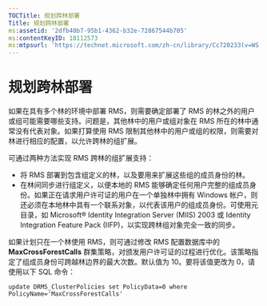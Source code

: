 ```yaml
---
TOCTitle: 规划跨林部署
Title: 规划跨林部署
ms:assetid: '2dfb40b7-95b1-4362-b32e-72867544b705'
ms:contentKeyID: 18112573
ms:mtpsurl: 'https://technet.microsoft.com/zh-cn/library/Cc720233(v=WS.10)'
---
```


规划跨林部署
============

如果在具有多个林的环境中部署 RMS，则需要确定部署了 RMS 的林之外的用户或组可能需要哪些支持。问题是，其他林中的用户或组对象在 RMS 所在的林中通常没有代表对象。如果打算使用 RMS 限制其他林中的用户或组的权限，则需要对林进行相应的配置，以允许跨林的组扩展。

可通过两种方法实现 RMS 跨林的组扩展支持：

-   将 RMS 部署到包含组定义的林，以及要用来扩展这些组的成员身份的林。
-   在林间同步进行组定义，以便本地的 RMS 能够确定任何用户完整的组成员身份。如果正在请求用户许可证的用户在一个单独林中拥有 Windows 帐户，则还必须在本地林中具有一个联系对象，以代表该用户的组成员身份。可使用元目录，如 Microsoft® Identity Integration Server (MIIS) 2003 或 Identity Integration Feature Pack (IIFP)，以实现跨林组对象完全一致的同步。

如果计划只在一个林使用 RMS，则可通过修改 RMS 配置数据库中的 **MaxCrossForestCalls** 群集策略，对颁发用户许可证的过程进行优化。该策略指定了组成员身份可跨越林边界的最大次数。默认值为 10。要将该值更改为 0，请使用以下 SQL 命令：

`update DRMS_ClusterPolicies set PolicyData=0 where PolicyName='MaxCrossForestCalls'`
